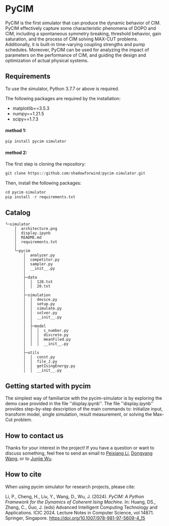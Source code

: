 # PyCIM

PyCIM is the first simulator that can produce the dynamic behavior of CIM. PyCIM effectively capture some characteristic phenomena of DOPO and CIM, including a spontaneous symmetry breaking, threshold behavior, gain saturation, and the process of CIM solving MAX-CUT problems. Additionally, it is built-in time-varying coupling strengths and pump schedules. Moreover, PyCIM can be used for analyzing the impact of parameters on the performance of CIM, and guiding the design and optimization of actual physical systems.

## Requirements

To use the simulator, Python 3.7.7 or above is required.

The following packages are required by the installation:

* matplotlib==3.5.3
* numpy==1.21.5
* scipy==1.7.3
 
#### method 1:

```python
pip install pycim-simulator
```

#### method 2:

The first step is cloning the repository:

```python
git clone https://github.com/shadowforwind/pycim-simulator.git
```

Then, install the following packages:

```python
cd pycim-simulator
pip install -r requirements.txt
```

## Catalog

```
└─simulator
    │  architecture.png
    │  display.ipynb
    │  README.md
    │  requirements.txt
    │
    └─pycim
        │  analyzer.py
        │  competitor.py
        │  sampler.py
        │  __init__.py
        │
        ├─data
        │  │  128.txt
        │  │  20.txt
        │
        ├─simulation
        │  │  device.py
        │  │  setup.py
        │  │  simulate.py
        │  │  solver.py
        │  │  __init__.py
        │  │
        │  ├─model
        │  │  │  c_number.py
        │  │  │  discrete.py
        │  │  │  meanFiled.py
        │  │  │  __init__.py
        │
        ├─utils
        │  │  const.py
        │  │  file_J.py
        │  │  getIsingEnergy.py
        │  │  __init__.py
```

## Getting started with pycim

The simplest way of familiarize with the pycim-simulator is by exploring the demo case provided in the file ''display.ipynb''. The file ''display.ipynb'' provides step-by-step description of the main commands to: initialize input, transform model, single simulation, result measurement, or solving the Max-Cut problem.

## How to contact us

Thanks for your interest in the project! If you have a question or want to discuss something, feel free to send an email to [Peixiang Li](mailto:peixiangli@quanta.org.cn), [Dongyang Wang](mailto:dongyangwang@quanta.org.cn), or to [Junjie Wu](mailto:junjiewu@nudt.edu.cn).

## How to cite

When using pycim simulator for research projects, please cite:

Li, P., Cheng, H., Liu, Y., Wang, D., Wu, J. (2024). _PyCIM: A Python Framework for the Dynamics of Coherent Ising Machine_. In: Huang, DS., Zhang, C., Guo, J. (eds) Advanced Intelligent Computing Technology and Applications. ICIC 2024. Lecture Notes in Computer Science, vol 14871. Springer, Singapore. https://doi.org/10.1007/978-981-97-5609-4_15